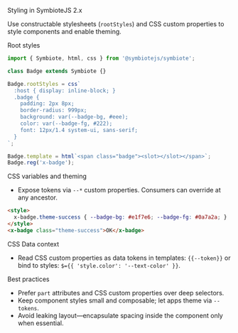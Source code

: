 Styling in SymbioteJS 2.x

Use constructable stylesheets (`rootStyles`) and CSS custom properties to style components and enable theming.

Root styles

```js
import { Symbiote, html, css } from '@symbiotejs/symbiote';

class Badge extends Symbiote {}

Badge.rootStyles = css`
  :host { display: inline-block; }
  .badge {
    padding: 2px 8px;
    border-radius: 999px;
    background: var(--badge-bg, #eee);
    color: var(--badge-fg, #222);
    font: 12px/1.4 system-ui, sans-serif;
  }
`;

Badge.template = html`<span class="badge"><slot></slot></span>`;
Badge.reg('x-badge');
```

CSS variables and theming

- Expose tokens via `--*` custom properties. Consumers can override at any ancestor.

```html
<style>
  x-badge.theme-success { --badge-bg: #e1f7e6; --badge-fg: #0a7a2a; }
</style>
<x-badge class="theme-success">OK</x-badge>
```

CSS Data context

- Read CSS custom properties as data tokens in templates: `{{--token}}` or bind to styles: `$={{ 'style.color': '--text-color' }}`.

Best practices

- Prefer `part` attributes and CSS custom properties over deep selectors.
- Keep component styles small and composable; let apps theme via `--tokens`.
- Avoid leaking layout—encapsulate spacing inside the component only when essential.
